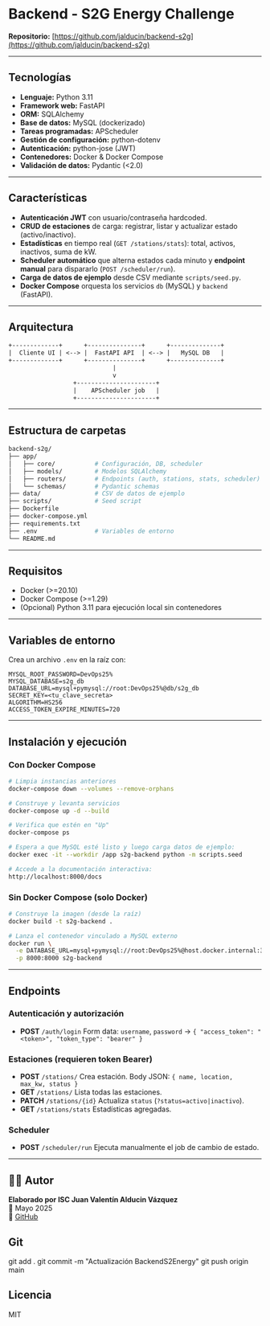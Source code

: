 # Backend - S2G Energy Challenge

**Repositorio:** [https://github.com/jalducin/backend-s2g](https://github.com/jalducin/backend-s2g)

---

## Tecnologías

* **Lenguaje:** Python 3.11
* **Framework web:** FastAPI
* **ORM:** SQLAlchemy
* **Base de datos:** MySQL (dockerizado)
* **Tareas programadas:** APScheduler
* **Gestión de configuración:** python-dotenv
* **Autenticación:** python-jose (JWT)
* **Contenedores:** Docker & Docker Compose
* **Validación de datos:** Pydantic (<2.0)

---

## Características

* **Autenticación JWT** con usuario/contraseña hardcoded.
* **CRUD de estaciones** de carga: registrar, listar y actualizar estado (activo/inactivo).
* **Estadísticas** en tiempo real (`GET /stations/stats`): total, activos, inactivos, suma de kW.
* **Scheduler automático** que alterna estados cada minuto y **endpoint manual** para dispararlo (`POST /scheduler/run`).
* **Carga de datos de ejemplo** desde CSV mediante `scripts/seed.py`.
* **Docker Compose** orquesta los servicios `db` (MySQL) y `backend` (FastAPI).

---

## Arquitectura

```txt
+-------------+      +---------------+      +--------------+
|  Cliente UI | <--> |  FastAPI API  | <--> |   MySQL DB   |
+-------------+      +---------------+      +--------------+
                             |
                             v
                  +----------------------+
                  |    APScheduler job   |
                  +----------------------+
```

---

## Estructura de carpetas

```bash
backend-s2g/
├── app/
│   ├── core/           # Configuración, DB, scheduler
│   ├── models/         # Modelos SQLAlchemy
│   ├── routers/        # Endpoints (auth, stations, stats, scheduler)
│   └── schemas/        # Pydantic schemas
├── data/               # CSV de datos de ejemplo
├── scripts/            # Seed script
├── Dockerfile
├── docker-compose.yml
├── requirements.txt
├── .env                # Variables de entorno
└── README.md
```

---

## Requisitos

* Docker (>=20.10)
* Docker Compose (>=1.29)
* (Opcional) Python 3.11 para ejecución local sin contenedores

---

## Variables de entorno

Crea un archivo `.env` en la raíz con:

```dotenv
MYSQL_ROOT_PASSWORD=DevOps25%
MYSQL_DATABASE=s2g_db
DATABASE_URL=mysql+pymysql://root:DevOps25%@db/s2g_db
SECRET_KEY=<tu_clave_secreta>
ALGORITHM=HS256
ACCESS_TOKEN_EXPIRE_MINUTES=720
```

---

## Instalación y ejecución

### Con Docker Compose

```bash
# Limpia instancias anteriores
docker-compose down --volumes --remove-orphans

# Construye y levanta servicios
docker-compose up -d --build

# Verifica que estén en "Up"
docker-compose ps

# Espera a que MySQL esté listo y luego carga datos de ejemplo:
docker exec -it --workdir /app s2g-backend python -m scripts.seed

# Accede a la documentación interactiva:
http://localhost:8000/docs
```

### Sin Docker Compose (solo Docker)

```bash
# Construye la imagen (desde la raíz)
docker build -t s2g-backend .

# Lanza el contenedor vinculado a MySQL externo
docker run \
  -e DATABASE_URL=mysql+pymysql://root:DevOps25%@host.docker.internal:3306/s2g_db \
  -p 8000:8000 s2g-backend
```

---

## Endpoints

### Autenticación y autorización

* **POST** `/auth/login`
  Form data: `username`, `password`
  -> `{ "access_token": "<token>", "token_type": "bearer" }`

### Estaciones (requieren token Bearer)

* **POST** `/stations/`
  Crea estación. Body JSON: `{ name, location, max_kw, status }`
* **GET** `/stations/`
  Lista todas las estaciones.
* **PATCH** `/stations/{id}`
  Actualiza `status` (`?status=activo|inactivo`).
* **GET** `/stations/stats`
  Estadísticas agregadas.

### Scheduler

* **POST** `/scheduler/run`
  Ejecuta manualmente el job de cambio de estado.

---
## 👨‍💻 Autor

**Elaborado por ISC Juan Valentín Alducin Vázquez**  
📅 Mayo 2025  
🔗 [GitHub](https://github.com/jalducin)
## Git
git add .
git commit -m "Actualización BackendS2Energy"
git push origin main

## Licencia

MIT
